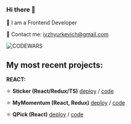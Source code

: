 ### Hi there 👋

🔭 I am a Frontend Developer

📧 Contact me: ivzhyurkevich@gmail.com
 
![CODEWARS](https://www.codewars.com/users/Irene-lab80/badges/large)
 

## **My most recent projects:**

**REACT:**

⚛️ **Sticker (React/Redux/TS)** [deploy](https://application-r88w.vercel.app/) / [code](https://github.com/Irene-lab80/Application/tree/main)

⚛️ **MyMomentum (React, Redux)** [deploy](https://momentum-psi.vercel.app/) / [code](https://github.com/Irene-lab80/momentum)

⚛️ **QPick (React)** [deploy](https://neoflex-project-ecru.vercel.app/) / [code](https://github.com/Irene-lab80/neoflex-project)

<!--
**Irene-lab80/Irene-lab80** is a ✨ _special_ ✨ repository because its `README.md` (this file) appears on your GitHub profile.

Here are some ideas to get you started:

- 🔭 I’m currently working on ...
- 👯 I’m looking to collaborate on ...
- 🤔 I’m looking for help with ...
- 💬 Ask me about ...
- 📫 How to reach me: ...
- 😄 Pronouns: ...
- ⚡ Fun fact: ...
-->
